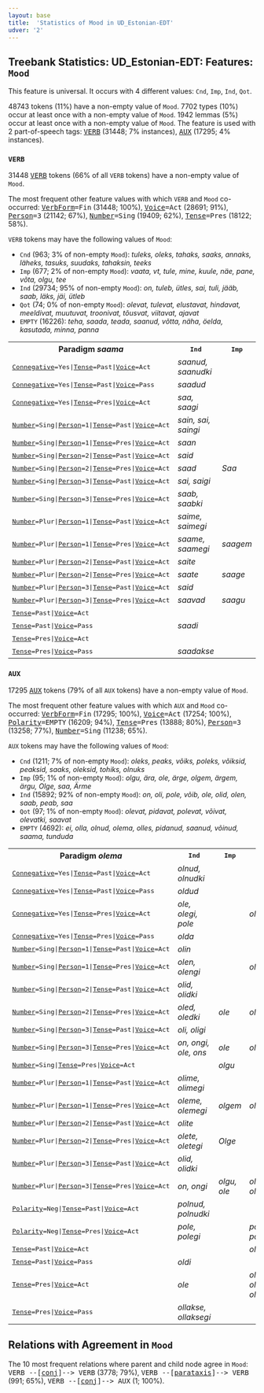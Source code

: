 ```yaml
---
layout: base
title:  'Statistics of Mood in UD_Estonian-EDT'
udver: '2'
---
```


## Treebank Statistics: UD_Estonian-EDT: Features: `Mood`

This feature is universal.
It occurs with 4 different values: `Cnd`, `Imp`, `Ind`, `Qot`.

48743 tokens (11%) have a non-empty value of `Mood`.
7702 types (10%) occur at least once with a non-empty value of `Mood`.
1942 lemmas (5%) occur at least once with a non-empty value of `Mood`.
The feature is used with 2 part-of-speech tags: <tt><a href="et_edt-pos-VERB.html">VERB</a></tt> (31448; 7% instances), <tt><a href="et_edt-pos-AUX.html">AUX</a></tt> (17295; 4% instances).

### `VERB`

31448 <tt><a href="et_edt-pos-VERB.html">VERB</a></tt> tokens (66% of all `VERB` tokens) have a non-empty value of `Mood`.

The most frequent other feature values with which `VERB` and `Mood` co-occurred: <tt><a href="et_edt-feat-VerbForm.html">VerbForm</a></tt><tt>=Fin</tt> (31448; 100%), <tt><a href="et_edt-feat-Voice.html">Voice</a></tt><tt>=Act</tt> (28691; 91%), <tt><a href="et_edt-feat-Person.html">Person</a></tt><tt>=3</tt> (21142; 67%), <tt><a href="et_edt-feat-Number.html">Number</a></tt><tt>=Sing</tt> (19409; 62%), <tt><a href="et_edt-feat-Tense.html">Tense</a></tt><tt>=Pres</tt> (18122; 58%).

`VERB` tokens may have the following values of `Mood`:

* `Cnd` (963; 3% of non-empty `Mood`): <em>tuleks, oleks, tahaks, saaks, annaks, läheks, tasuks, suudaks, tahaksin, teeks</em>
* `Imp` (677; 2% of non-empty `Mood`): <em>vaata, vt, tule, mine, kuule, näe, pane, võta, olgu, tee</em>
* `Ind` (29734; 95% of non-empty `Mood`): <em>on, tuleb, ütles, sai, tuli, jääb, saab, läks, jäi, ütleb</em>
* `Qot` (74; 0% of non-empty `Mood`): <em>olevat, tulevat, elustavat, hindavat, meeldivat, muutuvat, troonivat, tõusvat, viitavat, ajavat</em>
* `EMPTY` (16226): <em>teha, saada, teada, saanud, võtta, näha, öelda, kasutada, minna, panna</em>

<table>
  <tr><th>Paradigm <i>saama</i></th><th><tt>Ind</tt></th><th><tt>Imp</tt></th><th><tt>Cnd</tt></th><th><tt>Qot</tt></th></tr>
  <tr><td><tt><tt><a href="et_edt-feat-Connegative.html">Connegative</a></tt><tt>=Yes</tt>|<tt><a href="et_edt-feat-Tense.html">Tense</a></tt><tt>=Past</tt>|<tt><a href="et_edt-feat-Voice.html">Voice</a></tt><tt>=Act</tt></tt></td><td><em>saanud, saanudki</em></td><td></td><td></td><td></td></tr>
  <tr><td><tt><tt><a href="et_edt-feat-Connegative.html">Connegative</a></tt><tt>=Yes</tt>|<tt><a href="et_edt-feat-Tense.html">Tense</a></tt><tt>=Past</tt>|<tt><a href="et_edt-feat-Voice.html">Voice</a></tt><tt>=Pass</tt></tt></td><td><em>saadud</em></td><td></td><td></td><td></td></tr>
  <tr><td><tt><tt><a href="et_edt-feat-Connegative.html">Connegative</a></tt><tt>=Yes</tt>|<tt><a href="et_edt-feat-Tense.html">Tense</a></tt><tt>=Pres</tt>|<tt><a href="et_edt-feat-Voice.html">Voice</a></tt><tt>=Act</tt></tt></td><td><em>saa, saagi</em></td><td></td><td><em>saaks, saakski</em></td><td></td></tr>
  <tr><td><tt><tt><a href="et_edt-feat-Number.html">Number</a></tt><tt>=Sing</tt>|<tt><a href="et_edt-feat-Person.html">Person</a></tt><tt>=1</tt>|<tt><a href="et_edt-feat-Tense.html">Tense</a></tt><tt>=Past</tt>|<tt><a href="et_edt-feat-Voice.html">Voice</a></tt><tt>=Act</tt></tt></td><td><em>sain, sai, saingi</em></td><td></td><td></td><td></td></tr>
  <tr><td><tt><tt><a href="et_edt-feat-Number.html">Number</a></tt><tt>=Sing</tt>|<tt><a href="et_edt-feat-Person.html">Person</a></tt><tt>=1</tt>|<tt><a href="et_edt-feat-Tense.html">Tense</a></tt><tt>=Pres</tt>|<tt><a href="et_edt-feat-Voice.html">Voice</a></tt><tt>=Act</tt></tt></td><td><em>saan</em></td><td></td><td><em>saaksin</em></td><td></td></tr>
  <tr><td><tt><tt><a href="et_edt-feat-Number.html">Number</a></tt><tt>=Sing</tt>|<tt><a href="et_edt-feat-Person.html">Person</a></tt><tt>=2</tt>|<tt><a href="et_edt-feat-Tense.html">Tense</a></tt><tt>=Past</tt>|<tt><a href="et_edt-feat-Voice.html">Voice</a></tt><tt>=Act</tt></tt></td><td><em>said</em></td><td></td><td></td><td></td></tr>
  <tr><td><tt><tt><a href="et_edt-feat-Number.html">Number</a></tt><tt>=Sing</tt>|<tt><a href="et_edt-feat-Person.html">Person</a></tt><tt>=2</tt>|<tt><a href="et_edt-feat-Tense.html">Tense</a></tt><tt>=Pres</tt>|<tt><a href="et_edt-feat-Voice.html">Voice</a></tt><tt>=Act</tt></tt></td><td><em>saad</em></td><td><em>Saa</em></td><td></td><td></td></tr>
  <tr><td><tt><tt><a href="et_edt-feat-Number.html">Number</a></tt><tt>=Sing</tt>|<tt><a href="et_edt-feat-Person.html">Person</a></tt><tt>=3</tt>|<tt><a href="et_edt-feat-Tense.html">Tense</a></tt><tt>=Past</tt>|<tt><a href="et_edt-feat-Voice.html">Voice</a></tt><tt>=Act</tt></tt></td><td><em>sai, saigi</em></td><td></td><td></td><td></td></tr>
  <tr><td><tt><tt><a href="et_edt-feat-Number.html">Number</a></tt><tt>=Sing</tt>|<tt><a href="et_edt-feat-Person.html">Person</a></tt><tt>=3</tt>|<tt><a href="et_edt-feat-Tense.html">Tense</a></tt><tt>=Pres</tt>|<tt><a href="et_edt-feat-Voice.html">Voice</a></tt><tt>=Act</tt></tt></td><td><em>saab, saabki</em></td><td></td><td></td><td></td></tr>
  <tr><td><tt><tt><a href="et_edt-feat-Number.html">Number</a></tt><tt>=Plur</tt>|<tt><a href="et_edt-feat-Person.html">Person</a></tt><tt>=1</tt>|<tt><a href="et_edt-feat-Tense.html">Tense</a></tt><tt>=Past</tt>|<tt><a href="et_edt-feat-Voice.html">Voice</a></tt><tt>=Act</tt></tt></td><td><em>saime, saimegi</em></td><td></td><td></td><td></td></tr>
  <tr><td><tt><tt><a href="et_edt-feat-Number.html">Number</a></tt><tt>=Plur</tt>|<tt><a href="et_edt-feat-Person.html">Person</a></tt><tt>=1</tt>|<tt><a href="et_edt-feat-Tense.html">Tense</a></tt><tt>=Pres</tt>|<tt><a href="et_edt-feat-Voice.html">Voice</a></tt><tt>=Act</tt></tt></td><td><em>saame, saamegi</em></td><td><em>saagem</em></td><td><em>saaksime</em></td><td></td></tr>
  <tr><td><tt><tt><a href="et_edt-feat-Number.html">Number</a></tt><tt>=Plur</tt>|<tt><a href="et_edt-feat-Person.html">Person</a></tt><tt>=2</tt>|<tt><a href="et_edt-feat-Tense.html">Tense</a></tt><tt>=Past</tt>|<tt><a href="et_edt-feat-Voice.html">Voice</a></tt><tt>=Act</tt></tt></td><td><em>saite</em></td><td></td><td></td><td></td></tr>
  <tr><td><tt><tt><a href="et_edt-feat-Number.html">Number</a></tt><tt>=Plur</tt>|<tt><a href="et_edt-feat-Person.html">Person</a></tt><tt>=2</tt>|<tt><a href="et_edt-feat-Tense.html">Tense</a></tt><tt>=Pres</tt>|<tt><a href="et_edt-feat-Voice.html">Voice</a></tt><tt>=Act</tt></tt></td><td><em>saate</em></td><td><em>saage</em></td><td><em>saaksite</em></td><td></td></tr>
  <tr><td><tt><tt><a href="et_edt-feat-Number.html">Number</a></tt><tt>=Plur</tt>|<tt><a href="et_edt-feat-Person.html">Person</a></tt><tt>=3</tt>|<tt><a href="et_edt-feat-Tense.html">Tense</a></tt><tt>=Past</tt>|<tt><a href="et_edt-feat-Voice.html">Voice</a></tt><tt>=Act</tt></tt></td><td><em>said</em></td><td></td><td></td><td></td></tr>
  <tr><td><tt><tt><a href="et_edt-feat-Number.html">Number</a></tt><tt>=Plur</tt>|<tt><a href="et_edt-feat-Person.html">Person</a></tt><tt>=3</tt>|<tt><a href="et_edt-feat-Tense.html">Tense</a></tt><tt>=Pres</tt>|<tt><a href="et_edt-feat-Voice.html">Voice</a></tt><tt>=Act</tt></tt></td><td><em>saavad</em></td><td><em>saagu</em></td><td><em>saaksid</em></td><td></td></tr>
  <tr><td><tt><tt><a href="et_edt-feat-Tense.html">Tense</a></tt><tt>=Past</tt>|<tt><a href="et_edt-feat-Voice.html">Voice</a></tt><tt>=Act</tt></tt></td><td></td><td></td><td><em>saanuks</em></td><td></td></tr>
  <tr><td><tt><tt><a href="et_edt-feat-Tense.html">Tense</a></tt><tt>=Past</tt>|<tt><a href="et_edt-feat-Voice.html">Voice</a></tt><tt>=Pass</tt></tt></td><td><em>saadi</em></td><td></td><td></td><td></td></tr>
  <tr><td><tt><tt><a href="et_edt-feat-Tense.html">Tense</a></tt><tt>=Pres</tt>|<tt><a href="et_edt-feat-Voice.html">Voice</a></tt><tt>=Act</tt></tt></td><td></td><td></td><td><em>saaks</em></td><td><em>saavat</em></td></tr>
  <tr><td><tt><tt><a href="et_edt-feat-Tense.html">Tense</a></tt><tt>=Pres</tt>|<tt><a href="et_edt-feat-Voice.html">Voice</a></tt><tt>=Pass</tt></tt></td><td><em>saadakse</em></td><td></td><td><em>saadaks</em></td><td></td></tr>
</table>

### `AUX`

17295 <tt><a href="et_edt-pos-AUX.html">AUX</a></tt> tokens (79% of all `AUX` tokens) have a non-empty value of `Mood`.

The most frequent other feature values with which `AUX` and `Mood` co-occurred: <tt><a href="et_edt-feat-VerbForm.html">VerbForm</a></tt><tt>=Fin</tt> (17295; 100%), <tt><a href="et_edt-feat-Voice.html">Voice</a></tt><tt>=Act</tt> (17254; 100%), <tt><a href="et_edt-feat-Polarity.html">Polarity</a></tt><tt>=EMPTY</tt> (16209; 94%), <tt><a href="et_edt-feat-Tense.html">Tense</a></tt><tt>=Pres</tt> (13888; 80%), <tt><a href="et_edt-feat-Person.html">Person</a></tt><tt>=3</tt> (13258; 77%), <tt><a href="et_edt-feat-Number.html">Number</a></tt><tt>=Sing</tt> (11238; 65%).

`AUX` tokens may have the following values of `Mood`:

* `Cnd` (1211; 7% of non-empty `Mood`): <em>oleks, peaks, võiks, poleks, võiksid, peaksid, saaks, oleksid, tohiks, olnuks</em>
* `Imp` (95; 1% of non-empty `Mood`): <em>olgu, ära, ole, ärge, olgem, ärgem, ärgu, Olge, saa, Ärme</em>
* `Ind` (15892; 92% of non-empty `Mood`): <em>on, oli, pole, võib, ole, olid, olen, saab, peab, saa</em>
* `Qot` (97; 1% of non-empty `Mood`): <em>olevat, pidavat, polevat, võivat, olevatki, saavat</em>
* `EMPTY` (4692): <em>ei, olla, olnud, olema, olles, pidanud, saanud, võinud, saama, tunduda</em>

<table>
  <tr><th>Paradigm <i>olema</i></th><th><tt>Ind</tt></th><th><tt>Imp</tt></th><th><tt>Cnd</tt></th><th><tt>Qot</tt></th></tr>
  <tr><td><tt><tt><a href="et_edt-feat-Connegative.html">Connegative</a></tt><tt>=Yes</tt>|<tt><a href="et_edt-feat-Tense.html">Tense</a></tt><tt>=Past</tt>|<tt><a href="et_edt-feat-Voice.html">Voice</a></tt><tt>=Act</tt></tt></td><td><em>olnud, olnudki</em></td><td></td><td></td><td></td></tr>
  <tr><td><tt><tt><a href="et_edt-feat-Connegative.html">Connegative</a></tt><tt>=Yes</tt>|<tt><a href="et_edt-feat-Tense.html">Tense</a></tt><tt>=Past</tt>|<tt><a href="et_edt-feat-Voice.html">Voice</a></tt><tt>=Pass</tt></tt></td><td><em>oldud</em></td><td></td><td></td><td></td></tr>
  <tr><td><tt><tt><a href="et_edt-feat-Connegative.html">Connegative</a></tt><tt>=Yes</tt>|<tt><a href="et_edt-feat-Tense.html">Tense</a></tt><tt>=Pres</tt>|<tt><a href="et_edt-feat-Voice.html">Voice</a></tt><tt>=Act</tt></tt></td><td><em>ole, olegi, pole</em></td><td></td><td><em>oleks</em></td><td></td></tr>
  <tr><td><tt><tt><a href="et_edt-feat-Connegative.html">Connegative</a></tt><tt>=Yes</tt>|<tt><a href="et_edt-feat-Tense.html">Tense</a></tt><tt>=Pres</tt>|<tt><a href="et_edt-feat-Voice.html">Voice</a></tt><tt>=Pass</tt></tt></td><td><em>olda</em></td><td></td><td></td><td></td></tr>
  <tr><td><tt><tt><a href="et_edt-feat-Number.html">Number</a></tt><tt>=Sing</tt>|<tt><a href="et_edt-feat-Person.html">Person</a></tt><tt>=1</tt>|<tt><a href="et_edt-feat-Tense.html">Tense</a></tt><tt>=Past</tt>|<tt><a href="et_edt-feat-Voice.html">Voice</a></tt><tt>=Act</tt></tt></td><td><em>olin</em></td><td></td><td></td><td></td></tr>
  <tr><td><tt><tt><a href="et_edt-feat-Number.html">Number</a></tt><tt>=Sing</tt>|<tt><a href="et_edt-feat-Person.html">Person</a></tt><tt>=1</tt>|<tt><a href="et_edt-feat-Tense.html">Tense</a></tt><tt>=Pres</tt>|<tt><a href="et_edt-feat-Voice.html">Voice</a></tt><tt>=Act</tt></tt></td><td><em>olen, olengi</em></td><td></td><td><em>oleksin</em></td><td></td></tr>
  <tr><td><tt><tt><a href="et_edt-feat-Number.html">Number</a></tt><tt>=Sing</tt>|<tt><a href="et_edt-feat-Person.html">Person</a></tt><tt>=2</tt>|<tt><a href="et_edt-feat-Tense.html">Tense</a></tt><tt>=Past</tt>|<tt><a href="et_edt-feat-Voice.html">Voice</a></tt><tt>=Act</tt></tt></td><td><em>olid, olidki</em></td><td></td><td></td><td></td></tr>
  <tr><td><tt><tt><a href="et_edt-feat-Number.html">Number</a></tt><tt>=Sing</tt>|<tt><a href="et_edt-feat-Person.html">Person</a></tt><tt>=2</tt>|<tt><a href="et_edt-feat-Tense.html">Tense</a></tt><tt>=Pres</tt>|<tt><a href="et_edt-feat-Voice.html">Voice</a></tt><tt>=Act</tt></tt></td><td><em>oled, oledki</em></td><td><em>ole</em></td><td><em>oleksid</em></td><td></td></tr>
  <tr><td><tt><tt><a href="et_edt-feat-Number.html">Number</a></tt><tt>=Sing</tt>|<tt><a href="et_edt-feat-Person.html">Person</a></tt><tt>=3</tt>|<tt><a href="et_edt-feat-Tense.html">Tense</a></tt><tt>=Past</tt>|<tt><a href="et_edt-feat-Voice.html">Voice</a></tt><tt>=Act</tt></tt></td><td><em>oli, oligi</em></td><td></td><td></td><td></td></tr>
  <tr><td><tt><tt><a href="et_edt-feat-Number.html">Number</a></tt><tt>=Sing</tt>|<tt><a href="et_edt-feat-Person.html">Person</a></tt><tt>=3</tt>|<tt><a href="et_edt-feat-Tense.html">Tense</a></tt><tt>=Pres</tt>|<tt><a href="et_edt-feat-Voice.html">Voice</a></tt><tt>=Act</tt></tt></td><td><em>on, ongi, ole, ons</em></td><td><em>ole</em></td><td><em>oleks</em></td><td></td></tr>
  <tr><td><tt><tt><a href="et_edt-feat-Number.html">Number</a></tt><tt>=Sing</tt>|<tt><a href="et_edt-feat-Tense.html">Tense</a></tt><tt>=Pres</tt>|<tt><a href="et_edt-feat-Voice.html">Voice</a></tt><tt>=Act</tt></tt></td><td></td><td><em>olgu</em></td><td></td><td></td></tr>
  <tr><td><tt><tt><a href="et_edt-feat-Number.html">Number</a></tt><tt>=Plur</tt>|<tt><a href="et_edt-feat-Person.html">Person</a></tt><tt>=1</tt>|<tt><a href="et_edt-feat-Tense.html">Tense</a></tt><tt>=Past</tt>|<tt><a href="et_edt-feat-Voice.html">Voice</a></tt><tt>=Act</tt></tt></td><td><em>olime, olimegi</em></td><td></td><td></td><td></td></tr>
  <tr><td><tt><tt><a href="et_edt-feat-Number.html">Number</a></tt><tt>=Plur</tt>|<tt><a href="et_edt-feat-Person.html">Person</a></tt><tt>=1</tt>|<tt><a href="et_edt-feat-Tense.html">Tense</a></tt><tt>=Pres</tt>|<tt><a href="et_edt-feat-Voice.html">Voice</a></tt><tt>=Act</tt></tt></td><td><em>oleme, olemegi</em></td><td><em>olgem</em></td><td><em>oleksime</em></td><td></td></tr>
  <tr><td><tt><tt><a href="et_edt-feat-Number.html">Number</a></tt><tt>=Plur</tt>|<tt><a href="et_edt-feat-Person.html">Person</a></tt><tt>=2</tt>|<tt><a href="et_edt-feat-Tense.html">Tense</a></tt><tt>=Past</tt>|<tt><a href="et_edt-feat-Voice.html">Voice</a></tt><tt>=Act</tt></tt></td><td><em>olite</em></td><td></td><td></td><td></td></tr>
  <tr><td><tt><tt><a href="et_edt-feat-Number.html">Number</a></tt><tt>=Plur</tt>|<tt><a href="et_edt-feat-Person.html">Person</a></tt><tt>=2</tt>|<tt><a href="et_edt-feat-Tense.html">Tense</a></tt><tt>=Pres</tt>|<tt><a href="et_edt-feat-Voice.html">Voice</a></tt><tt>=Act</tt></tt></td><td><em>olete, oletegi</em></td><td><em>Olge</em></td><td></td><td></td></tr>
  <tr><td><tt><tt><a href="et_edt-feat-Number.html">Number</a></tt><tt>=Plur</tt>|<tt><a href="et_edt-feat-Person.html">Person</a></tt><tt>=3</tt>|<tt><a href="et_edt-feat-Tense.html">Tense</a></tt><tt>=Past</tt>|<tt><a href="et_edt-feat-Voice.html">Voice</a></tt><tt>=Act</tt></tt></td><td><em>olid, olidki</em></td><td></td><td></td><td></td></tr>
  <tr><td><tt><tt><a href="et_edt-feat-Number.html">Number</a></tt><tt>=Plur</tt>|<tt><a href="et_edt-feat-Person.html">Person</a></tt><tt>=3</tt>|<tt><a href="et_edt-feat-Tense.html">Tense</a></tt><tt>=Pres</tt>|<tt><a href="et_edt-feat-Voice.html">Voice</a></tt><tt>=Act</tt></tt></td><td><em>on, ongi</em></td><td><em>olgu, ole</em></td><td><em>oleksid, oleksidki</em></td><td></td></tr>
  <tr><td><tt><tt><a href="et_edt-feat-Polarity.html">Polarity</a></tt><tt>=Neg</tt>|<tt><a href="et_edt-feat-Tense.html">Tense</a></tt><tt>=Past</tt>|<tt><a href="et_edt-feat-Voice.html">Voice</a></tt><tt>=Act</tt></tt></td><td><em>polnud, polnudki</em></td><td></td><td></td><td></td></tr>
  <tr><td><tt><tt><a href="et_edt-feat-Polarity.html">Polarity</a></tt><tt>=Neg</tt>|<tt><a href="et_edt-feat-Tense.html">Tense</a></tt><tt>=Pres</tt>|<tt><a href="et_edt-feat-Voice.html">Voice</a></tt><tt>=Act</tt></tt></td><td><em>pole, polegi</em></td><td></td><td><em>poleks, polekski</em></td><td><em>polevat, olevat</em></td></tr>
  <tr><td><tt><tt><a href="et_edt-feat-Tense.html">Tense</a></tt><tt>=Past</tt>|<tt><a href="et_edt-feat-Voice.html">Voice</a></tt><tt>=Act</tt></tt></td><td></td><td></td><td><em>olnuks</em></td><td></td></tr>
  <tr><td><tt><tt><a href="et_edt-feat-Tense.html">Tense</a></tt><tt>=Past</tt>|<tt><a href="et_edt-feat-Voice.html">Voice</a></tt><tt>=Pass</tt></tt></td><td><em>oldi</em></td><td></td><td></td><td></td></tr>
  <tr><td><tt><tt><a href="et_edt-feat-Tense.html">Tense</a></tt><tt>=Pres</tt>|<tt><a href="et_edt-feat-Voice.html">Voice</a></tt><tt>=Act</tt></tt></td><td><em>ole</em></td><td></td><td><em>oleks, olekski, oless</em></td><td><em>olevat, olevatki</em></td></tr>
  <tr><td><tt><tt><a href="et_edt-feat-Tense.html">Tense</a></tt><tt>=Pres</tt>|<tt><a href="et_edt-feat-Voice.html">Voice</a></tt><tt>=Pass</tt></tt></td><td><em>ollakse, ollaksegi</em></td><td></td><td></td><td></td></tr>
</table>

## Relations with Agreement in `Mood`

The 10 most frequent relations where parent and child node agree in `Mood`:
<tt>VERB --[<tt><a href="et_edt-dep-conj.html">conj</a></tt>]--> VERB</tt> (3778; 79%),
<tt>VERB --[<tt><a href="et_edt-dep-parataxis.html">parataxis</a></tt>]--> VERB</tt> (991; 65%),
<tt>VERB --[<tt><a href="et_edt-dep-conj.html">conj</a></tt>]--> AUX</tt> (1; 100%).

